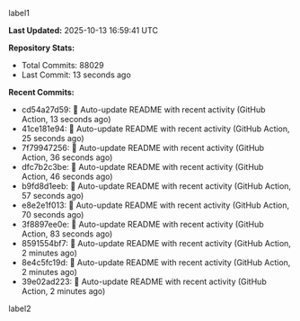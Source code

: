 
label1 
<!-- ACTIVITY_START -->
**Last Updated:** 2025-10-13 16:59:41 UTC

**Repository Stats:**
- Total Commits: 88029
- Last Commit: 13 seconds ago

**Recent Commits:**
- cd54a27d59: 🤖 Auto-update README with recent activity (GitHub Action, 13 seconds ago)
- 41ce181e94: 🤖 Auto-update README with recent activity (GitHub Action, 25 seconds ago)
- 7f79947256: 🤖 Auto-update README with recent activity (GitHub Action, 36 seconds ago)
- dfc7b2c3be: 🤖 Auto-update README with recent activity (GitHub Action, 46 seconds ago)
- b9fd8d1eeb: 🤖 Auto-update README with recent activity (GitHub Action, 57 seconds ago)
- e8e2e1f013: 🤖 Auto-update README with recent activity (GitHub Action, 70 seconds ago)
- 3f8897ee0e: 🤖 Auto-update README with recent activity (GitHub Action, 83 seconds ago)
- 8591554bf7: 🤖 Auto-update README with recent activity (GitHub Action, 2 minutes ago)
- 8e4c5fc19d: 🤖 Auto-update README with recent activity (GitHub Action, 2 minutes ago)
- 39e02ad223: 🤖 Auto-update README with recent activity (GitHub Action, 2 minutes ago)
<!-- ACTIVITY_END -->

label2
